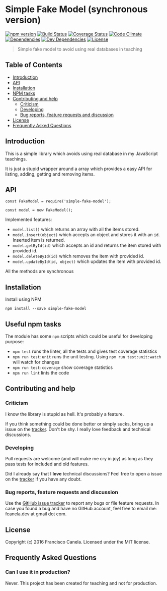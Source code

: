 # Simple Fake Model (synchronous version)

[![npm version][npmsemver-image]][npmsemver-url]
[![Build Status][ci-image]][ci-url]
[![Coverage Status][cv-image]][cv-url]
[![Code Climate][cq-image]][cq-url]
[![Dependencies][deps-image]][deps-url]
[![Dev Dependencies][dev-deps-image]][dev-deps-url]
[![License][license-image]][license-url]

> Simple fake model to avoid using real databases in teaching

## Table of Contents

* [Introduction](#introduction)
* [API](#api)
* [Installation](#installation)
* [NPM tasks](#npm-tasks)
* [Contributing and help](#contributing)
    * [Criticism](#criticism)
    * [Developing](#developing)
    * [Bug reports, feature requests and discussion](#contributing)
* [License](#license)
* [Frequently Asked Questions](#faq)


## <a name="introduction"></a> Introduction

This is a simple library which avoids using real database in my JavaScript teachings.

It is just a stupid wrapper around a array which provides a easy API for listing, adding, getting and removing items.

## <a name="api"></a> API
```
const FakeModel = require('simple-fake-model');

const model = new FakeModel();
```
Implemented features:

* `model.list()` which returns an array with all the items stored.
* `model.insert(object)` which accepts an object and stores it with an `id`. Inserted item is returned.
* `model.getById(id)` which accepts an id and returns the item stored with provided id.
* `model.deleteById(id)` which removes the item with provided id.
* `model.updateById(id, object)` which updates the item with provided id.

All the methods are synchronous

## <a name="installation"></a> Installation

Install using NPM
```
npm install --save simple-fake-model
```

## <a name="npm-tasks"></a> Useful npm tasks

The module has some `npm` scripts which could be useful for developing purpose:
* `npm test` runs the linter, all the tests and gives test coverage statistics
* `npm run test:unit` runs the unit testing. Using `npm run test:unit:watch` will watch for changes
* `npm run test:coverage` show coverage statistics
* `npm run lint` lints the code

## <a name="contributing"></a> Contributing and help

### <a name="criticism"></a> Criticism
I know the library is stupid as hell. It's probably a feature.

If you think something could be done better or simply sucks, bring up a issue on the [tracker](https://github.com/fcanela/simple-fake-model/issues). Don't be shy. I really love feedback and technical discussions.

### <a name="developing"></a> Developing
Pull requests are welcome (and will make me cry in joy) as long as they pass tests for included and old features.

Did I already say that I **love** technical discussions? Feel free to open a issue on the [tracker](https://github.com/fcanela/simple-fake-model/issues) if you have any doubt.

### <a name="bugs"></a> Bug reports, feature requests and discussion

Use the [GitHub issue tracker](https://github.com/fcanela/simple-fake-model/issues) to report any bugs or file feature requests. In case you found a bug and have no GitHub account, feel free to email me: fcanela.dev at gmail dot com.

## <a name="license"></a> License

Copyright (c) 2016 Francisco Canela. Licensed under the MIT license.

## <a name="faq"></a> Frequently Asked Questions

### Can I use it in production?

Never. This project has been created for teaching and not for production.


[npmsemver-image]: https://img.shields.io/badge/version-1.0.0-orange.svg
[npmsemver-url]: https://github.com/fcanela/simple-fake-model
[ci-image]: https://travis-ci.org/fcanela/simple-fake-model.svg?branch=master
[ci-url]: https://travis-ci.org/fcanela/simple-fake-model
[cv-image]: https://coveralls.io/repos/github/fcanela/simple-fake-model/badge.svg?branch=master
[cv-url]: https://coveralls.io/github/fcanela/simple-fake-model?branch=master
[cq-image]: https://codeclimate.com/github/fcanela/simple-fake-model/badges/gpa.svg
[cq-url]: https://codeclimate.com/github/fcanela/simple-fake-model
[deps-image]: https://david-dm.org/fcanela/simple-fake-model.svg
[deps-url]: https://david-dm.org/fcanela/simple-fake-model
[dev-deps-image]: https://david-dm.org/fcanela/simple-fake-model/dev-status.svg
[dev-deps-url]: https://david-dm.org/fcanela/simple-fake-model#info=devDependencies
[license-image]: https://img.shields.io/badge/license-MIT-blue.svg
[license-url]: LICENSE
